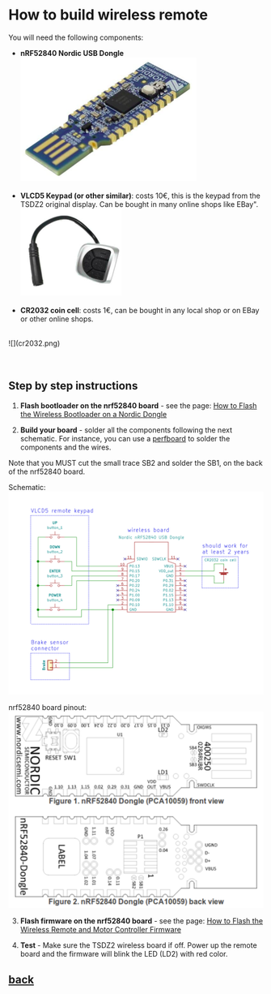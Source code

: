 # How to build wireless remote

You will need the following components:
* **nRF52840 Nordic USB Dongle**<br>
![](NRF52840.png)<br><br>
* **VLCD5 Keypad (or other similar)**: costs 10€, this is the keypad from the TSDZ2 original display. Can be bought in many online shops like EBay".<br>
![](VLCD5_keypad.png)<br><br>
* **CR2032 coin cell**: costs 1€, can be bought in any local shop or on EBay or other online shops.
<br>
![](cr2032.png)<br><br><br>

## Step by step instructions

1. **Flash bootloader on the nrf52840 board** - see the page: [How to Flash the Wireless Bootloader on a Nordic Dongle](getting_started.md)

2. **Build your board** - solder all the components following the next schematic. For instance, you can use a [perfboard](https://en.wikipedia.org/wiki/Perfboard) to solder the components and the wires.

Note that you MUST cut the small trace SB2 and solder the SB1, on the back of the nrf52840 board.

Schematic:
[![](ebike_remote_wireless-schematic.png)](ebike_remote_wireless-schematic.png)

nrf52840 board pinout:
![Pinout](nordic_pinout.png)

3. **Flash firmware on the nrf52840 board** - see the page: [How to Flash the Wireless Remote and Motor Controller Firmware](firmware.md)

4. **Test** - Make sure the TSDZ2 wireless board if off. Power up the remote board and the firmware will blink the LED (LD2) with red color.

## [back](./index.md)